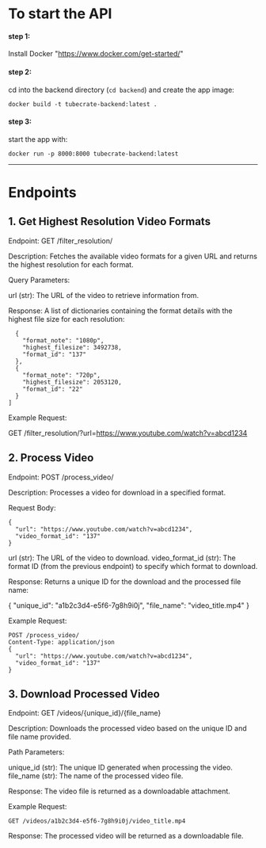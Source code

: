 # To start the API

#### step 1:
Install Docker "https://www.docker.com/get-started/"

#### step 2:
cd into the backend directory (```cd backend```) and create the app image:

```docker build -t tubecrate-backend:latest .```

#### step 3:
start the app with:

```docker run -p 8000:8000 tubecrate-backend:latest```
____________________________________________________________________________________________________________________


# Endpoints

## 1. Get Highest Resolution Video Formats

Endpoint: GET /filter_resolution/

Description:
Fetches the available video formats for a given URL and returns the highest resolution for each format.

Query Parameters:

url (str): The URL of the video to retrieve information from.

Response: A list of dictionaries containing the format details with the highest file size for each resolution:

```[
  {
    "format_note": "1080p",
    "highest_filesize": 3492738,
    "format_id": "137"
  },
  {
    "format_note": "720p",
    "highest_filesize": 2053120,
    "format_id": "22"
  }
]
```
Example Request:

GET /filter_resolution/?url=https://www.youtube.com/watch?v=abcd1234

## 2. Process Video

Endpoint: POST /process_video/

Description:
Processes a video for download in a specified format.

Request Body:
```
{
  "url": "https://www.youtube.com/watch?v=abcd1234",
  "video_format_id": "137"
}
```
url (str): The URL of the video to download.
video_format_id (str): The format ID (from the previous endpoint) to specify which format to download.

Response: Returns a unique ID for the download and the processed file name:

{
  "unique_id": "a1b2c3d4-e5f6-7g8h9i0j",
  "file_name": "video_title.mp4"
}

Example Request:

```
POST /process_video/ 
Content-Type: application/json
{
  "url": "https://www.youtube.com/watch?v=abcd1234",
  "video_format_id": "137"
}
```
## 3. Download Processed Video

Endpoint: GET /videos/{unique_id}/{file_name}

Description:
Downloads the processed video based on the unique ID and file name provided.

Path Parameters:

unique_id (str): The unique ID generated when processing the video.
file_name (str): The name of the processed video file.

Response: The video file is returned as a downloadable attachment.

Example Request:

```GET /videos/a1b2c3d4-e5f6-7g8h9i0j/video_title.mp4```

Response: The processed video will be returned as a downloadable file.
